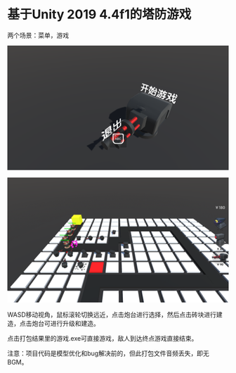 # 基于Unity 2019 4.4f1的塔防游戏

两个场景：菜单，游戏

![img](M9_GI7$I54PV5BD9DVBOZ%608.png)

![img](9LE0MQX%25K56M8IQ0@%5BNXKYY.png)

WASD移动视角，鼠标滚轮切换远近，点击炮台进行选择，然后点击砖块进行建造，点击炮台可进行升级和建造。

点击打包结果里的游戏.exe可直接游戏，敌人到达终点游戏直接结束。

注意：项目代码是模型优化和bug解决前的，但此打包文件音频丢失，即无BGM。

